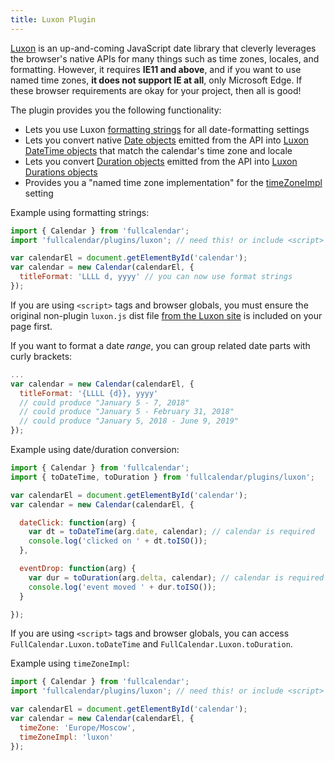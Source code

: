 ```yaml
---
title: Luxon Plugin
---
```


[Luxon](https://moment.github.io/luxon/index.html) is an up-and-coming JavaScript date library that cleverly leverages the browser's native APIs for many things such as time zones, locales, and formatting. However, it requires **IE11 and above**, and if you want to use named time zones, **it does not support IE at all**, only Microsoft Edge. If these browser requirements are okay for your project, then all is good!

The plugin provides you the following functionality:

- Lets you use Luxon [formatting strings](https://moment.github.io/luxon/docs/manual/formatting.html#toformat) for all date-formatting settings
- Lets you convert native [Date objects](date-object) emitted from the API into [Luxon DateTime objects](https://moment.github.io/luxon/docs/class/src/datetime.js~DateTime.html) that match the calendar's time zone and locale
- Lets you convert [Duration objects](duration-object) emitted from the API into [Luxon Durations objects](https://moment.github.io/luxon/docs/class/src/duration.js~Duration.html)
- Provides you a "named time zone implementation" for the [timeZoneImpl](timeZoneImpl) setting

Example using formatting strings:

```js
import { Calendar } from 'fullcalendar';
import 'fullcalendar/plugins/luxon'; // need this! or include <script> tag instead

var calendarEl = document.getElementById('calendar');
var calendar = new Calendar(calendarEl, {
  titleFormat: 'LLLL d, yyyy' // you can now use format strings
});
```

If you are using `<script>` tags and browser globals, you must ensure the original non-plugin `luxon.js` dist file [from the Luxon site](https://moment.github.io/luxon/index.html) is included on your page first.

If you want to format a date *range*, you can group related date parts with curly brackets:

```js
...
var calendar = new Calendar(calendarEl, {
  titleFormat: '{LLLL {d}}, yyyy'
  // could produce "January 5 - 7, 2018"
  // could produce "January 5 - February 31, 2018"
  // could produce "January 5, 2018 - June 9, 2019"
});
```

Example using date/duration conversion:

```js
import { Calendar } from 'fullcalendar';
import { toDateTime, toDuration } from 'fullcalendar/plugins/luxon';

var calendarEl = document.getElementById('calendar');
var calendar = new Calendar(calendarEl, {

  dateClick: function(arg) {
    var dt = toDateTime(arg.date, calendar); // calendar is required
    console.log('clicked on ' + dt.toISO());
  },

  eventDrop: function(arg) {
    var dur = toDuration(arg.delta, calendar); // calendar is required
    console.log('event moved ' + dur.toISO());
  }

});
```

If you are using `<script>` tags and browser globals, you can access `FullCalendar.Luxon.toDateTime` and `FullCalendar.Luxon.toDuration`.

Example using `timeZoneImpl`:

```js
import { Calendar } from 'fullcalendar';
import 'fullcalendar/plugins/luxon'; // need this! or include <script> tag instead

var calendarEl = document.getElementById('calendar');
var calendar = new Calendar(calendarEl, {
  timeZone: 'Europe/Moscow',
  timeZoneImpl: 'luxon'
});
```
